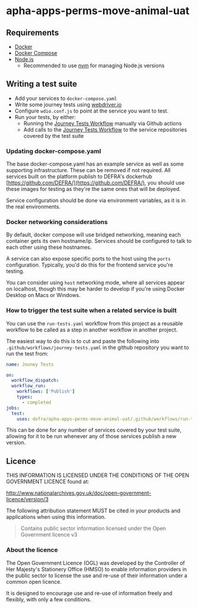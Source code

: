 # apha-apps-perms-move-animal-uat

## Requirements

- [Docker](https://www.docker.com/)
- [Docker Compose](https://docs.docker.com/compose/)
- [Node.js](https://nodejs.org/en/)
  - Recommended to use [nvm](https://github.com/nvm-sh/nvm) for managing Node.js versions

## Writing a test suite

- Add your services to `docker-compose.yaml`
- Write some journey tests using [webdriver.io](https://webdriver.io/docs/gettingstarted)
- Configure `wdio.conf.js` to point at the service you want to test.
- Run your tests, by either:
  - Running the [Journey Tests Workflow](https://github.com/DEFRA/apha-apps-perms-move-animal-uat/actions/workflows/run-tests.yaml) manually via Github actions
  - Add calls to the [Journey Tests Workflow](https://github.com/DEFRA/apha-apps-perms-move-animal-uat/blob/main/.github/workflows/run-tests.yaml) to the service repositories covered by the test suite

### Updating docker-compose.yaml

The base docker-compose.yaml has an example service as well as some supporting infrastructure. These can be removed if not required.
All services built on the platform publish to DEFRA's dockerhub [https://github.com/DEFRA/](https://github.com/DEFRA/), you should use these images for testing as they're the same ones that will be deployed.

Service configuration should be done via environment variables, as it is in the real environments.

### Docker networking considerations

By default, docker compose will use bridged networking, meaning each container gets its own hostname/ip. Services should be configured to talk to each other using these hostnames.

A service can also expose specific ports to the host using the `ports` configuration. Typically, you'd do this for the frontend service you're testing.

You can consider using `host` networking mode, where all services appear on localhost, though this may be harder to develop if you're using Docker Desktop on Macs or Windows.

### How to trigger the test suite when a related service is built

You can use the `run-tests.yaml` workflow from this project as a reusable workflow to be called as a step in another workflow in another project.

The easiest way to do this is to cut and paste the following into `.github/workflows/journey-tests.yaml` in the github repository you want to run the test from:

```yaml
name: Jouney Tests

on:
  workflow_dispatch:
  workflow_run:
    workflows: ['Publish']
    types:
      - completed
jobs:
  test:
    uses: defra/apha-apps-perms-move-animal-uat/.github/workflows/run-tests.yaml@main
```

This can be done for any number of services covered by your test suite, allowing for it to be run whenever any of those services publish a new version.

## Licence

THIS INFORMATION IS LICENSED UNDER THE CONDITIONS OF THE OPEN GOVERNMENT LICENCE found at:

<http://www.nationalarchives.gov.uk/doc/open-government-licence/version/3>

The following attribution statement MUST be cited in your products and applications when using this information.

> Contains public sector information licensed under the Open Government licence v3

### About the licence

The Open Government Licence (OGL) was developed by the Controller of Her Majesty's Stationery Office (HMSO) to enable
information providers in the public sector to license the use and re-use of their information under a common open
licence.

It is designed to encourage use and re-use of information freely and flexibly, with only a few conditions.
